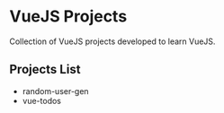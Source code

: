 # VueJS Projects
Collection of VueJS projects developed to learn VueJS.

## Projects List
- random-user-gen
- vue-todos